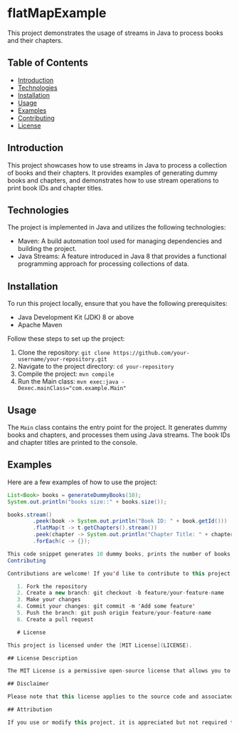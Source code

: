 # flatMapExample

This project demonstrates the usage of streams in Java to process books and their chapters.

## Table of Contents

- [Introduction](#introduction)
- [Technologies](#technologies)
- [Installation](#installation)
- [Usage](#usage)
- [Examples](#examples)
- [Contributing](#contributing)
- [License](#license)

## Introduction

This project showcases how to use streams in Java to process a collection of books and their chapters. It provides examples of generating dummy books and chapters, and demonstrates how to use stream operations to print book IDs and chapter titles.

## Technologies

The project is implemented in Java and utilizes the following technologies:

- Maven: A build automation tool used for managing dependencies and building the project.
- Java Streams: A feature introduced in Java 8 that provides a functional programming approach for processing collections of data.

## Installation

To run this project locally, ensure that you have the following prerequisites:

- Java Development Kit (JDK) 8 or above
- Apache Maven

Follow these steps to set up the project:

1. Clone the repository: `git clone https://github.com/your-username/your-repository.git`
2. Navigate to the project directory: `cd your-repository`
3. Compile the project: `mvn compile`
4. Run the Main class: `mvn exec:java -Dexec.mainClass="com.example.Main"`

## Usage

The `Main` class contains the entry point for the project. It generates dummy books and chapters, and processes them using Java streams. The book IDs and chapter titles are printed to the console.

## Examples

Here are a few examples of how to use the project:

```java
List<Book> books = generateDummyBooks(10);
System.out.println("books size::" + books.size());

books.stream()
        .peek(book -> System.out.println("Book ID: " + book.getId()))
        .flatMap(t -> t.getChapters().stream())
        .peek(chapter -> System.out.println("Chapter Title: " + chapter.getId()))
        .forEach(c -> {});

This code snippet generates 10 dummy books, prints the number of books, and then processes the books using streams to print the book IDs and chapter titles.
Contributing

Contributions are welcome! If you'd like to contribute to this project, please follow these steps:

   1. Fork the repository
   2. Create a new branch: git checkout -b feature/your-feature-name
   3. Make your changes
   4. Commit your changes: git commit -m 'Add some feature'
   5. Push the branch: git push origin feature/your-feature-name
   6. Create a pull request

   # License

This project is licensed under the [MIT License](LICENSE).

## License Description

The MIT License is a permissive open-source license that allows you to freely use, modify, and distribute this software, both commercially and non-commercially. It provides a balance between granting permissions to users and protecting the original author's rights.

## Disclaimer

Please note that this license applies to the source code and associated documentation of this project. Any third-party libraries, frameworks, or dependencies used in this project may have their own separate licenses. Make sure to review and comply with those licenses when using or distributing this project.

## Attribution

If you use or modify this project, it is appreciated but not required to provide attribution to the original authors by including a mention or a link to this repository.
```
